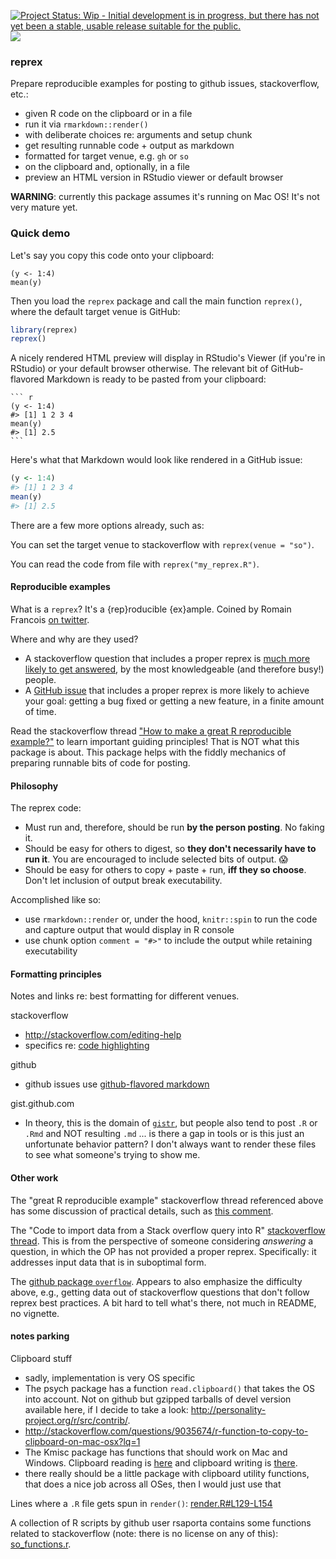 <!-- README.md is generated from README.Rmd. Please edit that file -->
[![Project Status: Wip - Initial development is in progress, but there has not yet been a stable, usable release suitable for the public.](http://www.repostatus.org/badges/0.1.0/wip.svg)](http://www.repostatus.org/#wip) [![](http://www.r-pkg.org/badges/version/reprex)](http://www.r-pkg.org/pkg/reprex)

<!-- [![Build Status](https://travis-ci.org/jennybc/reprex.svg?branch=master)](https://travis-ci.org/jennybc/reprex) -->
### reprex

Prepare reproducible examples for posting to github issues, stackoverflow, etc.:

-   given R code on the clipboard or in a file
-   run it via `rmarkdown::render()`
-   with deliberate choices re: arguments and setup chunk
-   get resulting runnable code + output as markdown
-   formatted for target venue, e.g. `gh` or `so`
-   on the clipboard and, optionally, in a file
-   preview an HTML version in RStudio viewer or default browser

**WARNING**: currently this package assumes it's running on Mac OS! It's not very mature yet.

### Quick demo

Let's say you copy this code onto your clipboard:

    (y <- 1:4)
    mean(y)

Then you load the `reprex` package and call the main function `reprex()`, where the default target venue is GitHub:

``` r
library(reprex)
reprex()
```

A nicely rendered HTML preview will display in RStudio's Viewer (if you're in RStudio) or your default browser otherwise. The relevant bit of GitHub-flavored Markdown is ready to be pasted from your clipboard:

    ``` r
    (y <- 1:4)
    #> [1] 1 2 3 4
    mean(y)
    #> [1] 2.5
    ```

Here's what that Markdown would look like rendered in a GitHub issue:

``` r
(y <- 1:4)
#> [1] 1 2 3 4
mean(y)
#> [1] 2.5
```

There are a few more options already, such as:

You can set the target venue to stackoverflow with `reprex(venue = "so")`.

You can read the code from file with `reprex("my_reprex.R")`.

#### Reproducible examples

What is a `reprex`? It's a {rep}roducible {ex}ample. Coined by Romain Francois [on twitter](https://twitter.com/romain_francois/status/530011023743655936).

Where and why are they used?

-   A stackoverflow question that includes a proper reprex is [much more likely to get answered](http://stackoverflow.com/help/no-one-answers), by the most knowledgeable (and therefore busy!) people.
-   A [GitHub issue](https://guides.github.com/features/issues/) that includes a proper reprex is more likely to achieve your goal: getting a bug fixed or getting a new feature, in a finite amount of time.

Read the stackoverflow thread ["How to make a great R reproducible example?"](http://stackoverflow.com/questions/5963269/how-to-make-a-great-r-reproducible-example/16532098) to learn important guiding principles! That is NOT what this package is about. This package helps with the fiddly mechanics of preparing runnable bits of code for posting.

#### Philosophy

The reprex code:

-   Must run and, therefore, should be run **by the person posting**. No faking it.
-   Should be easy for others to digest, so **they don't necessarily have to run it**. You are encouraged to include selected bits of output. :scream:
-   Should be easy for others to copy + paste + run, **iff they so choose**. Don't let inclusion of output break executability.

Accomplished like so:

-   use `rmarkdown::render` or, under the hood, `knitr::spin` to run the code and capture output that would display in R console
-   use chunk option `comment = "#>"` to include the output while retaining executability

#### Formatting principles

Notes and links re: best formatting for different venues.

stackoverflow

-   <http://stackoverflow.com/editing-help>
-   specifics re: [code highlighting](http://stackoverflow.com/editing-help#syntax-highlighting)

github

-   github issues use [github-flavored markdown](https://help.github.com/articles/github-flavored-markdown/)

gist.github.com

-   In theory, this is the domain of [`gistr`](https://github.com/ropensci/gistr), but people also tend to post `.R` or `.Rmd` and NOT resulting `.md` ... is there a gap in tools or is this just an unfortunate behavior pattern? I don't always want to render these files to see what someone's trying to show me.

#### Other work

The "great R reproducible example" stackoverflow thread referenced above has some discussion of practical details, such as [this comment](http://stackoverflow.com/questions/5963269/how-to-make-a-great-r-reproducible-example/16532098#16532098).

The "Code to import data from a Stack overflow query into R" [stackoverflow thread](http://stackoverflow.com/questions/10849270/code-to-import-data-from-a-stack-overflow-query-into-r/10849315). This is from the perspective of someone considering *answering* a question, in which the OP has not provided a proper reprex. Specifically: it addresses input data that is in suboptimal form.

The [github package `overflow`](https://github.com/sebastian-c/overflow/). Appears to also emphasize the difficulty above, e.g., getting data out of stackoverflow questions that don't follow reprex best practices. A bit hard to tell what's there, not much in README, no vignette.

#### notes parking

Clipboard stuff

-   sadly, implementation is very OS specific
-   The psych package has a function `read.clipboard()` that takes the OS into account. Not on github but gzipped tarballs of devel version available here, if I decide to take a look: <http://personality-project.org/r/src/contrib/>.
-   <http://stackoverflow.com/questions/9035674/r-function-to-copy-to-clipboard-on-mac-osx?lq=1>
-   The Kmisc package has functions that should work on Mac and Windows. Clipboard reading is [here](https://github.com/kevinushey/Kmisc/blob/b9a340ecef5bdd61fb09f462c179ccb86aff4e31/R/misc.R#L143-L169) and clipboard writing is [there](https://github.com/kevinushey/Kmisc/blob/b9a340ecef5bdd61fb09f462c179ccb86aff4e31/R/misc.R#L215-L234).
-   there really should be a little package with clipboard utility functions, that does a nice job across all OSes, then I would just use that

Lines where a `.R` file gets spun in `render()`: [render.R\#L129-L154](https://github.com/rstudio/rmarkdown/blob/88afb8d4d6f4371d67b82059baaee1052d2bc55f/R/render.R#L129-L154)

A collection of R scripts by github user rsaporta contains some functions related to stackoverflow (note: there is no license on any of this): [so\_functions.r](https://github.com/rsaporta/pubR/blob/fe487d7020311b19b92d80e214800813188ad793/so_functions.r).
